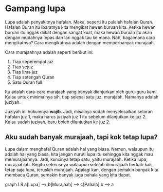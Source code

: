 # Gampang lupa

Lupa adalah penyakitnya hafalan. Maka, seperti itu pulalah hafalan Quran. Hafalan Quran itu ibaratnya kita mengikat hewan buruan kita. Ketika hewan buruan itu nggak diikat dengan sangat kuat, maka hewan buruan itu akan dengan mudahnya lepas dan lari nggak tau ke mana. Nah, bagaimana cara mengikatnya? Cara mengikatnya adalah dengan memperbanyak murajaah.

Cara murajaahnya adalah seperti berikut ini:

1. Tiap seperempat juz
2. Tiap sejuz
3. Tiap lima juz
4. Tiap setengah Quran
5. Satu Quran full

Itu adalah cara-cara murajaah yang banyak dianjurkan oleh guru-guru kami. Kalau untuk minimalnya sih, tiap selesai satu juz, murajaah. Namanya adalah juziyah.

Juziyah ini hukumnya **wajib**. Jadi, misalnya sudah menyelesaikan setoran hafalan juz 1, maka harus juziyah juz 1 itu sebelum dilanjutkan ke juz 2. Kalau sudah juziyah, baru boleh dilanjutkan ke juz 2.

## Aku sudah banyak murajaah, tapi kok tetap lupa?

Lupa dalam menghafal Quran adalah hal yang biasa. Namun, walaupun itu adalah hal yang biasa, kita jangan nuruti lupa itu sehingga kita nggak mau memurajaahnya. Jadi, kuncinya tetap satu, yaitu murajaah. Ketika lupa, murajaahlah. Begitu seterusnya walaupun setelah dimurajaah berkali-kali, tetap saja lupa, teruslah murajaah. Apalagi kan, dengan semakin banyak kita membaca Quran, semakin banyak juga pahala yang kita dapat.

<div class="mermaid"> 
graph LR
 a[Lupa] --> b[Murajaah] --> c[Pahala]
 b --> a
</div>